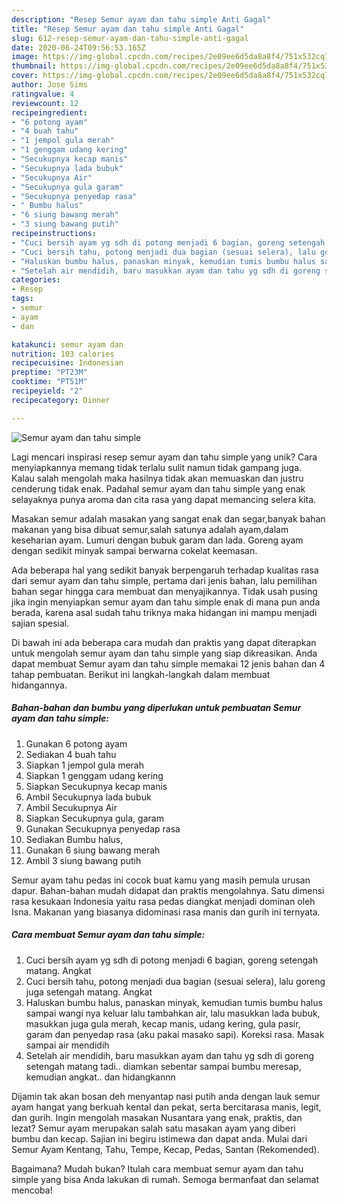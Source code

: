 ```yaml
---
description: "Resep Semur ayam dan tahu simple Anti Gagal"
title: "Resep Semur ayam dan tahu simple Anti Gagal"
slug: 612-resep-semur-ayam-dan-tahu-simple-anti-gagal
date: 2020-06-24T09:56:53.165Z
image: https://img-global.cpcdn.com/recipes/2e09ee6d5da8a8f4/751x532cq70/semur-ayam-dan-tahu-simple-foto-resep-utama.jpg
thumbnail: https://img-global.cpcdn.com/recipes/2e09ee6d5da8a8f4/751x532cq70/semur-ayam-dan-tahu-simple-foto-resep-utama.jpg
cover: https://img-global.cpcdn.com/recipes/2e09ee6d5da8a8f4/751x532cq70/semur-ayam-dan-tahu-simple-foto-resep-utama.jpg
author: Jose Sims
ratingvalue: 4
reviewcount: 12
recipeingredient:
- "6 potong ayam"
- "4 buah tahu"
- "1 jempol gula merah"
- "1 genggam udang kering"
- "Secukupnya kecap manis"
- "Secukupnya lada bubuk"
- "Secukupnya Air"
- "Secukupnya gula garam"
- "Secukupnya penyedap rasa"
- " Bumbu halus"
- "6 siung bawang merah"
- "3 siung bawang putih"
recipeinstructions:
- "Cuci bersih ayam yg sdh di potong menjadi 6 bagian, goreng setengah matang. Angkat"
- "Cuci bersih tahu, potong menjadi dua bagian (sesuai selera), lalu goreng juga setengah matang. Angkat"
- "Haluskan bumbu halus, panaskan minyak, kemudian tumis bumbu halus sampai wangi nya keluar lalu tambahkan air, lalu masukkan lada bubuk, masukkan juga gula merah, kecap manis, udang kering, gula pasir, garam dan penyedap rasa (aku pakai masako sapi). Koreksi rasa. Masak sampai air mendidih"
- "Setelah air mendidih, baru masukkan ayam dan tahu yg sdh di goreng setengah matang tadi.. diamkan sebentar sampai bumbu meresap, kemudian angkat.. dan hidangkannn"
categories:
- Resep
tags:
- semur
- ayam
- dan

katakunci: semur ayam dan 
nutrition: 103 calories
recipecuisine: Indonesian
preptime: "PT23M"
cooktime: "PT51M"
recipeyield: "2"
recipecategory: Dinner

---
```



![Semur ayam dan tahu simple](https://img-global.cpcdn.com/recipes/2e09ee6d5da8a8f4/751x532cq70/semur-ayam-dan-tahu-simple-foto-resep-utama.jpg)

Lagi mencari inspirasi resep semur ayam dan tahu simple yang unik? Cara menyiapkannya memang tidak terlalu sulit namun tidak gampang juga. Kalau salah mengolah maka hasilnya tidak akan memuaskan dan justru cenderung tidak enak. Padahal semur ayam dan tahu simple yang enak selayaknya punya aroma dan cita rasa yang dapat memancing selera kita.

Masakan semur adalah masakan yang sangat enak dan segar,banyak bahan makanan yang bisa dibuat semur,salah satunya adalah ayam,dalam keseharian ayam. Lumuri dengan bubuk garam dan lada. Goreng ayam dengan sedikit minyak sampai berwarna cokelat keemasan.

Ada beberapa hal yang sedikit banyak berpengaruh terhadap kualitas rasa dari semur ayam dan tahu simple, pertama dari jenis bahan, lalu pemilihan bahan segar hingga cara membuat dan menyajikannya. Tidak usah pusing jika ingin menyiapkan semur ayam dan tahu simple enak di mana pun anda berada, karena asal sudah tahu triknya maka hidangan ini mampu menjadi sajian spesial.


Di bawah ini ada beberapa cara mudah dan praktis yang dapat diterapkan untuk mengolah semur ayam dan tahu simple yang siap dikreasikan. Anda dapat membuat Semur ayam dan tahu simple memakai 12 jenis bahan dan 4 tahap pembuatan. Berikut ini langkah-langkah dalam membuat hidangannya.

<!--inarticleads1-->

##### Bahan-bahan dan bumbu yang diperlukan untuk pembuatan Semur ayam dan tahu simple:

1. Gunakan 6 potong ayam
1. Sediakan 4 buah tahu
1. Siapkan 1 jempol gula merah
1. Siapkan 1 genggam udang kering
1. Siapkan Secukupnya kecap manis
1. Ambil Secukupnya lada bubuk
1. Ambil Secukupnya Air
1. Siapkan Secukupnya gula, garam
1. Gunakan Secukupnya penyedap rasa
1. Sediakan  Bumbu halus,
1. Gunakan 6 siung bawang merah
1. Ambil 3 siung bawang putih


Semur ayam tahu pedas ini cocok buat kamu yang masih pemula urusan dapur. Bahan-bahan mudah didapat dan praktis mengolahnya. Satu dimensi rasa kesukaan Indonesia yaitu rasa pedas diangkat menjadi dominan oleh Isna. Makanan yang biasanya didominasi rasa manis dan gurih ini ternyata. 

<!--inarticleads2-->

##### Cara membuat Semur ayam dan tahu simple:

1. Cuci bersih ayam yg sdh di potong menjadi 6 bagian, goreng setengah matang. Angkat
1. Cuci bersih tahu, potong menjadi dua bagian (sesuai selera), lalu goreng juga setengah matang. Angkat
1. Haluskan bumbu halus, panaskan minyak, kemudian tumis bumbu halus sampai wangi nya keluar lalu tambahkan air, lalu masukkan lada bubuk, masukkan juga gula merah, kecap manis, udang kering, gula pasir, garam dan penyedap rasa (aku pakai masako sapi). Koreksi rasa. Masak sampai air mendidih
1. Setelah air mendidih, baru masukkan ayam dan tahu yg sdh di goreng setengah matang tadi.. diamkan sebentar sampai bumbu meresap, kemudian angkat.. dan hidangkannn


Dijamin tak akan bosan deh menyantap nasi putih anda dengan lauk semur ayam hangat yang berkuah kental dan pekat, serta bercitarasa manis, legit, dan gurih. Ingin mengolah masakan Nusantara yang enak, praktis, dan lezat? Semur ayam merupakan salah satu masakan ayam yang diberi bumbu dan kecap. Sajian ini begiru istimewa dan dapat anda. Mulai dari Semur Ayam Kentang, Tahu, Tempe, Kecap, Pedas, Santan (Rekomended). 

Bagaimana? Mudah bukan? Itulah cara membuat semur ayam dan tahu simple yang bisa Anda lakukan di rumah. Semoga bermanfaat dan selamat mencoba!
